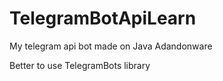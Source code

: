 # TelegramBotApiLearn
My telegram api bot made on Java
Adandonware

Better to use TelegramBots library
